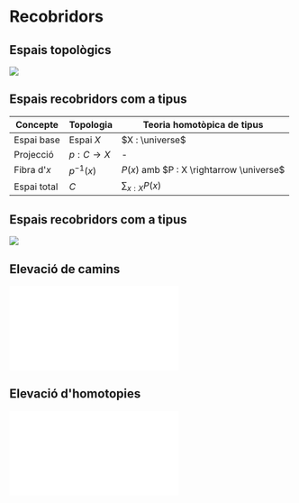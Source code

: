 # Recobridors

## Espais topològics

![](out/images/covering-topology.png)


## Espais recobridors com a tipus

| Concepte | Topologia | Teoria homotòpica de tipus |
|---|---|---|
| Espai base | Espai $X$ | $X : \universe$ |
| Projecció | $p : C \rightarrow X$ | - |
| Fibra d'$x$ | $p^{-1}(x)$ | $P(x)$ amb $P : X \rightarrow \universe$ |
| Espai total | $C$ | $\sum_{x:X} P(x)$ |


## Espais recobridors com a tipus

![](out/images/covering-type.png)


## Elevació de camins

![](out/images/covering-path.pdf)


## Elevació d'homotopies

![](out/images/covering-homotopy.pdf)

